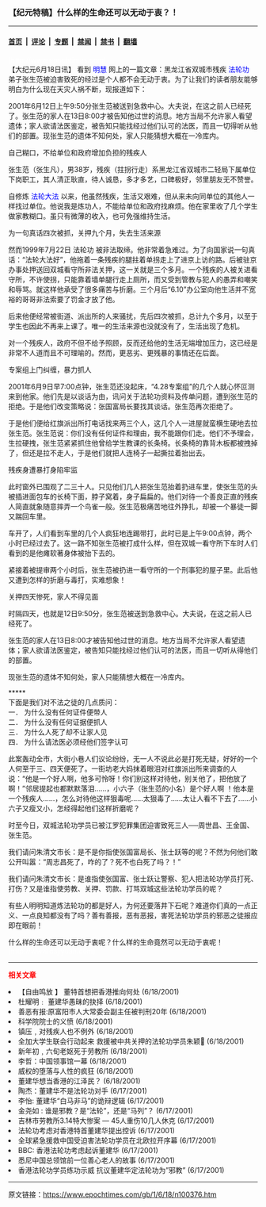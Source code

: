 ### 【纪元特稿】什么样的生命还可以无动于衷？！

---

#### [首页](../../../..?n100376) &nbsp;|&nbsp; [评论](../../../../../epoch-comment?n100376) &nbsp;|&nbsp; [专题](../../../../../epoch-special?n100376) &nbsp;|&nbsp; [禁闻](../../../../../epoch-news?n100376) &nbsp;|&nbsp; [禁书](../../../../../books?n100376) &nbsp;|&nbsp; [翻墙](https://github.com/gfw-breaker/nogfw/blob/master/README.md?n100376)


<div class="post_content" id="artbody" itemprop="articleBody">
 <!-- article content begin -->
 <p>
  <font color="#ffffff">
   (http://www.epochtimes.com)
  </font>
  <br/>
  【大纪元6月18日讯】 看到
  <ok href="http://www.minghui.ca">
   <font color="blue">
    明慧
   </font>
  </ok>
  网上的一篇文章：黑龙江省双城市残疾
  <ok href="http://falundafa.org">
   <font color="blue">
    <ok href="https://www.epochtimes.com/gb/tag/%E6%B3%95%E8%BD%AE%E5%8A%9F.html">
     法轮功
    </ok>
   </font>
  </ok>
  弟子张生范被迫害致死的经过是个人都不会无动于衷。为了让我们的读者朋友能够明白为什么现在天灾人祸不断，现报道如下：
 </p>
 <p>
  2001年6月12日上午9:50分张生范被送到急救中心。大夫说，在这之前人已经死了。张生范的家人在13日8:00才被告知他过世的消息。地方当局不允许家人看望遗体；家人欲请法医鉴定，被告知只能找经过他们认可的法医，而且一切得听从他们的部置。现张生范的遗体不知何处，家人只能猜想大概在一冷库内。
 </p>
 <p>
  自己糊口，不给单位和政府增加负担的残疾人
 </p>
 <p>
  张生范（张生凡），男38岁，残疾（拄拐行走）系黑龙江省双城市二轻局下属单位下岗职工，其人清正耿直，待人诚恳，多才多艺，口碑极好，邻里朋友无不赞誉。
 </p>
 <p>
  自修炼
  <ok href="http://falundafa.org">
   <font color="blue">
    法轮大法
   </font>
  </ok>
  以来，他虽然残疾，生活又艰难，但从来未向同单位的其他人一样找过单位。他说我是炼功人，不能给单位和政府找麻烦。他在家里收了几个学生做家教糊口。虽只有微薄的收入，也可免强维持生活。
 </p>
 <p>
  为一句真话四次被抓，关押九个月，失去生活来源
 </p>
 <p>
  然而1999年7月22日
  <ok href="https://www.epochtimes.com/gb/tag/%E6%B3%95%E8%BD%AE%E5%8A%9F.html">
   法轮功
  </ok>
  被非法取缔。他非常着急难过。为了向国家说一句真话：“法轮大法好”，他拖着一条残疾的腿拄着单拐走上了进京上访的路。后被驻京办事处押送回双城看守所非法关押，这一关就是三个多月。一个残疾的人被关进看守所，不许使拐，只能靠着墙单腿行走上厕所，而又受到管教与犯人的愚弄和嘲笑和辱骂。就这样他承受了很多痛苦与折磨。三个月后“6.10”办公室向他生活并不宽裕的哥哥非法索要了罚金才放了他。
 </p>
 <p>
  后来他便经常被街道、派出所的人来骚扰，先后四次被抓，总计九个多月，以至于学生也因此不再来上课了。唯一的生活来源也没就没有了，生活出现了危机。
 </p>
 <p>
  对一个残疾人，政府不但不给予照顾，反而还给他的生活无端增加压力，这已经是非常不人道而且不可理喻的。然而，更恶劣、更残暴的事情还在后面。
 </p>
 <p>
  专案组上门纠缠，暴力抓人
 </p>
 <p>
  2001年6月9日早7:00点钟，张生范还没起床，“4.28专案组”的几个人就心怀叵测来到他家。他们先是以谈话为由，讯问关于法轮功资料及传单问题，遭到张生范的拒绝。于是他们改变策略说：张国富局长要找其谈话。张生范再次拒绝了。
 </p>
 <p>
  于是他们便给红旗派出所打电话找来两三个人，这几个人一进屋就蛮横生硬地去拉张生范。张生范说：你们没有任何证件和理由，我不能跟你们走。他们不予理会，生拉硬拽，张生范紧紧抓住他曾给学生教课的长条椅。长条椅的靠背木板都被拽掉了，但还是拉不走人，于是他们就把人连椅子一起撕拉着抬出去。
 </p>
 <p>
  残疾身遭暴打身陷牢监
 </p>
 <p>
  此时窗外已围观了二三十人。只见他们几人把张生范抬着扔进车里，使张生范的头被插进面包车的长椅下面，脖子窝着，身子扁扁的。他们对待一个善良正直的残疾人简直就象随意摔弄一个鸟雀一般。张生范极痛苦地往外挣扎，却被一个暴徒一脚又踹回车里。
 </p>
 <p>
  车开了，人们看到车里的几个人疯狂地连踢带打，此时已是上午9:00点钟，两个小时已经过去了。这一路不知张生范被打成什么样，但在双城一看守所下车时人们看到的是他瘫软著身体被抬下去的。
 </p>
 <p>
  紧接着被提审两个小时后，张生范被扔进一看守所的一个刑事犯的屋子里。此后他又遭到怎样的折磨与毒打，实难想象！
 </p>
 <p>
  关押四天惨死，家人不得见面
 </p>
 <p>
  时隔四天，也就是12日9:50分，张生范被送到急救中心。大夫说，在这之前人已经死了。
 </p>
 <p>
  张生范的家人在13日8:00才被告知他过世的消息。地方当局不允许家人看望遗体；家人欲请法医鉴定，被告知只能找经过他们认可的法医，而且一切听从得他们的部置。
 </p>
 <p>
  现张生范的遗体不知何处，家人只能猜想大概在一冷库内。
 </p>
 <p>
  *****
  <br/>
  下面是我们对不法之徒的几点质问：
  <br/>
  一． 为什么没有任何证件便带人
  <br/>
  二． 为什么没有任何证据便抓人
  <br/>
  三． 为什么人死了却不让家人见
  <br/>
  四． 为什么请法医必须经他们签字认可
 </p>
 <p>
  此案轰动全市，大街小巷人们议论纷纷，无一人不说此必是打死无疑，好好的一个人何至于三、四天便死了。一街坊老大妈抹着眼泪对红旗派出所来调查的人说：“他是一个好人啊，他多可怜呀！你们别这样对待他，别关他了，把他放了啊！”邻居提起也都默默落泪……，小六子（张生范的小名）是个好人啊 ！他本是一个残疾人……，怎么对待他这样狠毒呢……太狠毒了……太让人看不下去了……小六子又瘦又小，怎经得起他们这样折磨呢？
 </p>
 <p>
  时至今日，双城法轮功学员已被江罗犯罪集团迫害致死三人──周世昌、王金国、张生范。
 </p>
 <p>
  我们请问朱清文市长：是不是你指使张国富局长、张士跃等的呢？不然为何他们敢公开叫嚣：“周志昌死了，咋的了？死不也白死了吗？！”
 </p>
 <p>
  我们请问朱清文市长：是谁指使张国富、张士跃让警察、犯人把法轮功学员打死、打伤？又是谁指使劳教、关押、罚款、打骂双城这些法轮功学员的呢？
 </p>
 <p>
  有些人明明知道炼法轮功的都是好人，为何还要落井下石呢？难道你们真的一点正义、一点良知都没有了吗？善有善报，恶有恶报，害死法轮功学员的邪恶之徒报应即在眼前！
 </p>
 <p>
  什么样的生命还可以无动于衷呢？什么样的生命竟然可以无动于衷呢！
  <font color="#ffffff">
   (http://www.dajiyuan.com)
  </font>
 </p>
 <hr/>
 <p>
  <b>
   <font color="red">
    相关文章
   </font>
  </b>
  <br/>
 </p>
 <li>
  <ok href="newscontent.asp?ID=100573" target="_blank">
   【自由鸣放 】 董特首想把香港推向何处
  </ok>
  (6/18/2001)
  <li>
   <ok href="newscontent.asp?ID=100562" target="_blank">
    杜耀明﹕ 董建华愚昧的抉择
   </ok>
   (6/18/2001)
   <li>
    <ok href="newscontent.asp?ID=100536" target="_blank">
     善恶有报:原富阳市人大常委会副主任被判刑20年
    </ok>
    (6/18/2001)
    <li>
     <ok href="newscontent.asp?ID=100529" target="_blank">
      科学院院士的义愤
     </ok>
     (6/18/2001)
     <li>
      <ok href="newscontent.asp?ID=100424" target="_blank">
       镇压﹐对残疾人也不例外
      </ok>
      (6/18/2001)
      <li>
       <ok href="newscontent.asp?ID=100391" target="_blank">
        全加大学生联会行动起来  救援被中共关押的法轮功学员朱颖
       </ok>
       (6/18/2001)
       <li>
        <ok href="newscontent.asp?ID=100372" target="_blank">
         新年初﹐六旬老妪死于劳教所
        </ok>
        (6/18/2001)
        <li>
         <ok href="newscontent.asp?ID=100352" target="_blank">
          李哲：中国领事馆一幕
         </ok>
         (6/18/2001)
         <li>
          <ok href="newscontent.asp?ID=100298" target="_blank">
           威权的堕落与人性的疯狂
          </ok>
          (6/18/2001)
          <li>
           <ok href="newscontent.asp?ID=100264" target="_blank">
            董建华想当香港的江泽民？
           </ok>
           (6/18/2001)
           <li>
            <ok href="newscontent.asp?ID=100242" target="_blank">
             陶杰：董建华不是法轮功对手
            </ok>
            (6/17/2001)
            <li>
             <ok href="newscontent.asp?ID=100183" target="_blank">
              李怡: 董建华“白马非马”的诡辩逻辑
             </ok>
             (6/17/2001)
             <li>
              <ok href="newscontent.asp?ID=100179" target="_blank">
               金尧如 : 谁是邪教？是“法轮”，还是“马列”？
              </ok>
              (6/17/2001)
              <li>
               <ok href="newscontent.asp?ID=100169" target="_blank">
                吉林市劳教所3.14特大惨案 — 45人重伤10几人休克
               </ok>
               (6/17/2001)
               <li>
                <ok href="newscontent.asp?ID=100106" target="_blank">
                 法轮功考虑对香港特首董建华提出控诉
                </ok>
                (6/17/2001)
                <li>
                 <ok href="newscontent.asp?ID=100073" target="_blank">
                  全球紧急援救中国受迫害法轮功学员在北欧拉开序幕
                 </ok>
                 (6/17/2001)
                 <li>
                  <ok href="newscontent.asp?ID=100053" target="_blank">
                   BBC: 香港法轮功考虑起诉董建华
                  </ok>
                  (6/17/2001)
                  <li>
                   <ok href="newscontent.asp?ID=100052" target="_blank">
                    悉尼中国总领馆前一位善心老人的故事
                   </ok>
                   (6/17/2001)
                   <li>
                    <ok href="newscontent.asp?ID=100044" target="_blank">
                     香港法轮功学员练功示威  抗议董建华定法轮功为”邪教”
                    </ok>
                    (6/17/2001)
                    <br/>
                    <!-- article content end -->
                    <div id="below_article_ad">
                    </div>
                   </li>
                  </li>
                 </li>
                </li>
               </li>
              </li>
             </li>
            </li>
           </li>
          </li>
         </li>
        </li>
       </li>
      </li>
     </li>
    </li>
   </li>
  </li>
 </li>
</div>


---

原文链接：https://www.epochtimes.com/gb/1/6/18/n100376.htm